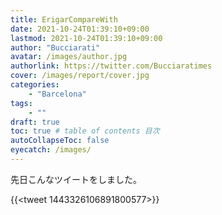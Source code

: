 ```yaml
---
title: ErigarCompareWith
date: 2021-10-24T01:39:10+09:00
lastmod: 2021-10-24T01:39:10+09:00
author: "Bucciarati"
avatar: /images/author.jpg
authorlink: https://twitter.com/Bucciaratimes
cover: /images/report/cover.jpg
categories:
    - "Barcelona"
tags: 
    - ""
draft: true
toc: true # table of contents 目次
autoCollapseToc: false
eyecatch: /images/
---
```



先日こんなツイートをしました。

{{<tweet 1443326106891800577>}}

